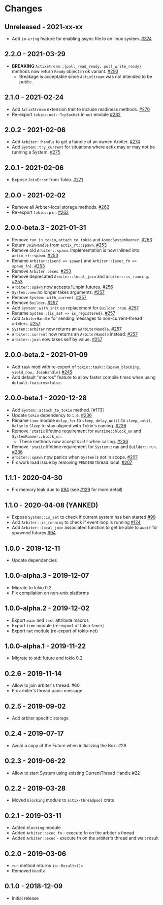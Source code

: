 # Changes

## Unreleased - 2021-xx-xx
* Add `io-uring` feature for enabling async file Io on linux system. [#374]

[#374]: https://github.com/actix/actix-net/pull/374


## 2.2.0 - 2021-03-29
* **BREAKING** `ActixStream::{poll_read_ready, poll_write_ready}` methods now return
  `Ready` object in ok variant. [#293]
  * Breakage is acceptable since `ActixStream` was not intended to be public.

[#293]: https://github.com/actix/actix-net/pull/293


## 2.1.0 - 2021-02-24
* Add `ActixStream` extension trait to include readiness methods. [#276]
* Re-export `tokio::net::TcpSocket` in `net` module [#282]

[#276]: https://github.com/actix/actix-net/pull/276
[#282]: https://github.com/actix/actix-net/pull/282


## 2.0.2 - 2021-02-06
* Add `Arbiter::handle` to get a handle of an owned Arbiter. [#274]
* Add `System::try_current` for situations where actix may or may not be running a System. [#275]

[#274]: https://github.com/actix/actix-net/pull/274
[#275]: https://github.com/actix/actix-net/pull/275


## 2.0.1 - 2021-02-06
* Expose `JoinError` from Tokio. [#271]

[#271]: https://github.com/actix/actix-net/pull/271


## 2.0.0 - 2021-02-02
* Remove all Arbiter-local storage methods. [#262]
* Re-export `tokio::pin`. [#262]

[#262]: https://github.com/actix/actix-net/pull/262


## 2.0.0-beta.3 - 2021-01-31
* Remove `run_in_tokio`, `attach_to_tokio` and `AsyncSystemRunner`. [#253]
* Return `JoinHandle` from `actix_rt::spawn`. [#253]
* Remove old `Arbiter::spawn`. Implementation is now inlined into `actix_rt::spawn`. [#253]
* Rename `Arbiter::{send => spawn}` and `Arbiter::{exec_fn => spawn_fn}`. [#253]
* Remove `Arbiter::exec`. [#253]
* Remove deprecated `Arbiter::local_join` and `Arbiter::is_running`. [#253]
* `Arbiter::spawn` now accepts !Unpin futures. [#256]
* `System::new` no longer takes arguments. [#257]
* Remove `System::with_current`. [#257]
* Remove `Builder`. [#257]
* Add `System::with_init` as replacement for `Builder::run`. [#257]
* Rename `System::{is_set => is_registered}`. [#257]
* Add `ArbiterHandle` for sending messages to non-current-thread arbiters. [#257].
* `System::arbiter` now returns an `&ArbiterHandle`. [#257]
* `Arbiter::current` now returns an `ArbiterHandle` instead. [#257]
* `Arbiter::join` now takes self by value. [#257]

[#253]: https://github.com/actix/actix-net/pull/253
[#254]: https://github.com/actix/actix-net/pull/254
[#256]: https://github.com/actix/actix-net/pull/256
[#257]: https://github.com/actix/actix-net/pull/257


## 2.0.0-beta.2 - 2021-01-09
* Add `task` mod with re-export of `tokio::task::{spawn_blocking, yield_now, JoinHandle}` [#245]
* Add default "macros" feature to allow faster compile times when using `default-features=false`.

[#245]: https://github.com/actix/actix-net/pull/245


## 2.0.0-beta.1 - 2020-12-28
* Add `System::attach_to_tokio` method. [#173]
* Update `tokio` dependency to `1.0`. [#236]
* Rename `time` module `delay_for` to `sleep`, `delay_until` to `sleep_until`, `Delay` to `Sleep`
  to stay aligned with Tokio's naming. [#236]
* Remove `'static` lifetime requirement for `Runtime::block_on` and `SystemRunner::block_on`.
  * These methods now accept `&self` when calling. [#236]
* Remove `'static` lifetime requirement for `System::run` and `Builder::run`. [#236]
* `Arbiter::spawn` now panics when `System` is not in scope. [#207]
* Fix work load issue by removing `PENDING` thread local. [#207]

[#207]: https://github.com/actix/actix-net/pull/207
[#236]: https://github.com/actix/actix-net/pull/236


## 1.1.1 - 2020-04-30
* Fix memory leak due to [#94] (see [#129] for more detail)

[#129]: https://github.com/actix/actix-net/issues/129


## 1.1.0 - 2020-04-08 (YANKED)
* Expose `System::is_set` to check if current system has ben started [#99]
* Add `Arbiter::is_running` to check if event loop is running [#124]
* Add `Arbiter::local_join` associated function
  to get be able to `await` for spawned futures [#94]

[#94]: https://github.com/actix/actix-net/pull/94
[#99]: https://github.com/actix/actix-net/pull/99
[#124]: https://github.com/actix/actix-net/pull/124


## 1.0.0 - 2019-12-11
* Update dependencies


## 1.0.0-alpha.3 - 2019-12-07
* Migrate to tokio 0.2
* Fix compilation on non-unix platforms


## 1.0.0-alpha.2 - 2019-12-02
* Export `main` and `test` attribute macros
* Export `time` module (re-export of tokio-timer)
* Export `net` module (re-export of tokio-net)


## 1.0.0-alpha.1 - 2019-11-22
* Migrate to std::future and tokio 0.2


## 0.2.6 - 2019-11-14
* Allow to join arbiter's thread. #60
* Fix arbiter's thread panic message.


## 0.2.5 - 2019-09-02
* Add arbiter specific storage


## 0.2.4 - 2019-07-17
* Avoid a copy of the Future when initializing the Box. #29


## 0.2.3 - 2019-06-22
* Allow to start System using existing CurrentThread Handle #22


## 0.2.2 - 2019-03-28
* Moved `blocking` module to `actix-threadpool` crate


## 0.2.1 - 2019-03-11
* Added `blocking` module
* Added `Arbiter::exec_fn` - execute fn on the arbiter's thread
* Added `Arbiter::exec` - execute fn on the arbiter's thread and wait result


## 0.2.0 - 2019-03-06
* `run` method returns `io::Result<()>`
* Removed `Handle`


## 0.1.0 - 2018-12-09
* Initial release
